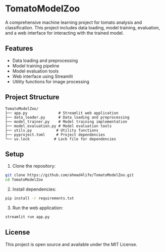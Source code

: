 # TomatoModelZoo

A comprehensive machine learning project for tomato analysis and classification. This project includes data loading, model training, evaluation, and a web interface for interacting with the trained model.

## Features

- Data loading and preprocessing
- Model training pipeline
- Model evaluation tools
- Web interface using Streamlit
- Utility functions for image processing

## Project Structure

```
TomatoModelZoo/
├── app.py              # Streamlit web application
├── data_loader.py      # Data loading and preprocessing
├── model_trainer.py    # Model training implementation
├── model_evaluation.py # Model evaluation tools
├── utils.py           # Utility functions
├── pyproject.toml     # Project dependencies
└── uv.lock           # Lock file for dependencies
```

## Setup

1. Clone the repository:
```bash
git clone https://github.com/ahmad4life/TomatoModelZoo.git
cd TomatoModelZoo
```

2. Install dependencies:
```bash
pip install -r requirements.txt
```

3. Run the web application:
```bash
streamlit run app.py
```

## License

This project is open source and available under the MIT License.